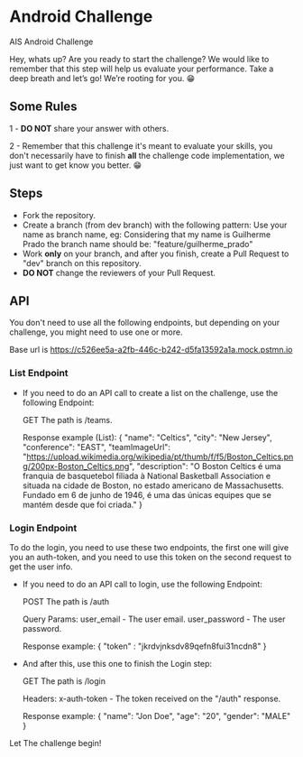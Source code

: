 # Android Challenge

AIS Android Challenge

Hey, whats up? Are you ready to start the challenge? We would like to remember that this step will help us evaluate your performance. Take a deep breath and let’s go!
We’re rooting for you. 😁

## Some Rules

1 - **DO NOT** share your answer with others.

2 - Remember that this challenge it's meant to evaluate your skills, you don't necessarily have to finish **all** the challenge code implementation, we just want to get know you better. 😁

## Steps

- Fork the repository.
- Create a branch (from dev branch) with the following pattern:
  Use your name as branch name, eg:
  Considering that my name is Guilherme Prado the branch name should be: "feature/guilherme_prado"
- Work **only** on your branch, and after you finish, create a Pull Request to "dev" branch on this repository.
- **DO NOT** change the reviewers of your Pull Request.

## API

You don't need to use all the following endpoints, but depending on your challenge, you might need to use one or more.

Base url is https://c526ee5a-a2fb-446c-b242-d5fa13592a1a.mock.pstmn.io

### List Endpoint
- If you need to do an API call to create a list on the challenge, use the following Endpoint:
  
  GET
  The path is /teams.
  
  Response example (List):
  {
    "name": "Celtics",
    "city": "New Jersey",
    "conference": "EAST",
    "teamImageUrl": "https://upload.wikimedia.org/wikipedia/pt/thumb/f/f5/Boston_Celtics.png/200px-Boston_Celtics.png",
    "description": "O Boston Celtics é uma franquia de basquetebol filiada à National Basketball Association e situada na
      cidade de Boston, no estado americano de Massachusetts. Fundado em 6 de junho de 1946, é uma das únicas equipes que se
      mantém desde que foi criada."
  }
  
### Login Endpoint
 To do the login, you need to use these two endpoints, the first one will give you an auth-token, and you need to use this token on the second request to get the user info.

- If you need to do an API call to login, use the following Endpoint:
  
  POST
  The path is /auth
  
  Query Params:
  user_email - The user email.
  user_password - The user password.
  
  Response example:
  {
    "token" : "jkrdvjnksdv89qefn8fui31ncdn8"
  }
  
- And after this, use this one to finish the Login step:
 
  GET
  The path is /login
  
  Headers:
  x-auth-token - The token received on the "/auth" response.
  
  Response example:
  {
    "name": "Jon Doe",
    "age": "20",
    "gender": "MALE"
  }

Let The challenge begin!

